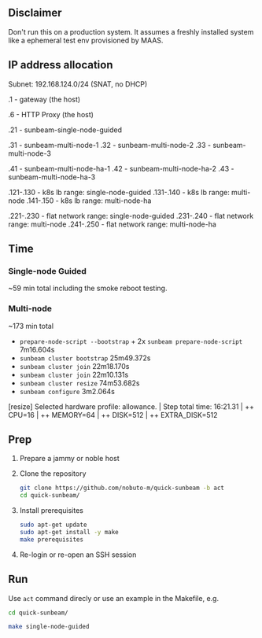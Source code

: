 ## Disclaimer

Don't run this on a production system. It assumes a freshly installed
system like a ephemeral test env provisioned by MAAS.

## IP address allocation

Subnet: 192.168.124.0/24 (SNAT, no DHCP)

.1 - gateway (the host)

.6 - HTTP Proxy (the host)

.21 - sunbeam-single-node-guided

.31 - sunbeam-multi-node-1
.32 - sunbeam-multi-node-2
.33 - sunbeam-multi-node-3

.41 - sunbeam-multi-node-ha-1
.42 - sunbeam-multi-node-ha-2
.43 - sunbeam-multi-node-ha-3

.121-.130 - k8s lb range: single-node-guided
.131-.140 - k8s lb range: multi-node
.141-.150 - k8s lb range: multi-node-ha

.221-.230 - flat network range: single-node-guided
.231-.240 - flat network range: multi-node
.241-.250 - flat network range: multi-node-ha


## Time

### Single-node Guided

~59 min total including the smoke reboot testing.

### Multi-node

~173 min total

- `prepare-node-script --bootstrap` + 2x `sunbeam prepare-node-script` 7m16.604s
- `sunbeam cluster bootstrap` 25m49.372s
- `sunbeam cluster join` 22m18.170s
- `sunbeam cluster join` 22m10.131s
- `sunbeam cluster resize` 74m53.682s
- `sunbeam configure` 3m2.064s


[resize]
Selected hardware profile: allowance.
| Step total time:      16:21.31
| ++ CPU=16
| ++ MEMORY=64
| ++ DISK=512
| ++ EXTRA_DISK=512


## Prep

1. Prepare a jammy or noble host

1. Clone the repository

   ```bash
   git clone https://github.com/nobuto-m/quick-sunbeam -b act
   cd quick-sunbeam/
   ```

1. Install prerequisites

   ```bash
   sudo apt-get update
   sudo apt-get install -y make
   make prerequisites
   ```

1. Re-login or re-open an SSH session

## Run

Use `act` command direcly or use an example in the Makefile, e.g.

```bash
cd quick-sunbeam/

make single-node-guided
```
